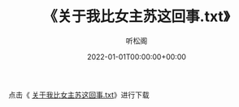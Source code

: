 ﻿---
title:  《关于我比女主苏这回事.txt》
date:   2022-01-01T00:00:00+00:00
author: 听松阁
layout: post
permalink: /关于我比女主苏这回事/
categories: 小说
tags: [小说]
---

点击《 [关于我比女主苏这回事.txt](http://img.660000.xyz/bookstukust/book/bntxt/10/关于我比女主苏这回事.txt)》进行下载